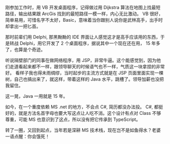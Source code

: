 刚参加工作时，用 VB 开发桌面程序，记得做过用 Dijkstra 算法在地图上找最短路径，输出结果跟 ArcGis 找到的最短路径一模一样，内心无比激动。
VB 很好，简单易用，可惜名字不太好，Basic，意味着当你跟别人说你是武林高手，出手时却拿出一把匕首。

那时前辈们用 Delphi, 那黑黝黝的 IDE 界面让人感觉这才是高手应该用的东西，于是转战 Delphi，用它开发了 2 个桌面程序，据说其中一个现在还在用，
15 年多了，也算是个奇迹。

听说隔壁部门的同事在做网络程序，用 JSP，非常牛逼。这个能感觉到，因为他们走道看起来都不一样，跟领导聊天的时候语气也不一样，气质这一块拿捏的非常好。
看样子我也得未雨绸缪，当时起步的主流方式就是在 JSP 页面里面实现一棵树，自己也搞出来了，就这样，带着这样的 Java 水平，跳槽了。领导加薪也没把我留住。

这一晃，Java 一用就是 15 年。

如今，在一个重度依赖 MS .net 的地方，不会点 C#, 简历都没办法投。
C#, 都挺好的，就是方法名首字母也要大写这点让人吃不消。这个设计有点对 Class 不够尊重，可能 MS 也意识到了这点，所以没有把它传承到 TypeScript。

转了一圈，又回到起点，当年若是深耕 MS 技术栈，现在岂不是如鱼得水？老婆一语点醒：你会饿死！
